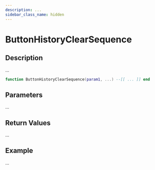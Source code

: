 ```yaml
---
description: ...
sidebar_class_name: hidden
---
```


# ButtonHistoryClearSequence

## Description

...

```lua
function ButtonHistoryClearSequence(param1, ...) --[[ ... ]] end
```

## Parameters

...

## Return Values

...

## Example

...

